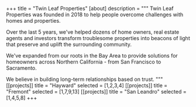 +++
title = "Twin Leaf Properties"
[about]
description = """
Twin Leaf Properties was founded in 2018 to help people overcome challenges with homes and properties.

Over the last 5 years, we've helped dozens of home owners, real estate agents and investors transform troublesome properties into beacons of light that preserve and uplift the surrounding community.

We've expanded from our roots in the Bay Area to provide solutions for homeowners across Northern California - from San Francisco to Sacramento.

We believe in building long-term relationships based on trust.
"""
[[projects]]
title = "Hayward"
selected = [1,2,3,4]
[[projects]]
title = "Fremont"
selected = [1,7,9,13]
[[projects]]
title = "San Leandro"
selected = [1,4,5,8]
+++